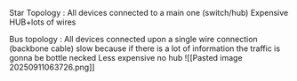 Star Topology : All devices connected to a main one (switch/hub)
Expensive HUB+lots of wires


Bus topology : All devices connected upon a single wire connection (backbone cable) slow because if there is a lot of information the traffic is gonna be bottle necked
Less expensive no hub
![[Pasted image 20250911063726.png]]